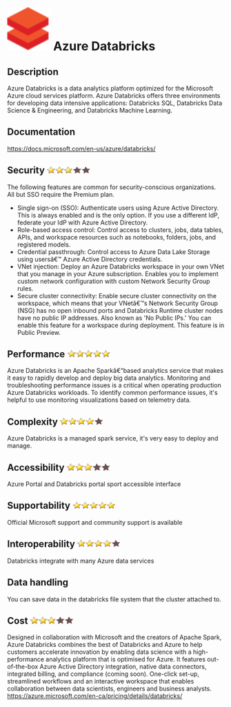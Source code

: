 # <img src ="../img/databricks.svg" width=100 /> Azure Databricks                 



## Description										
Azure Databricks is a data analytics platform optimized for the Microsoft Azure cloud services platform. Azure Databricks offers three environments for developing data intensive applications: Databricks SQL, Databricks Data Science & Engineering, and Databricks Machine Learning.



## Documentation
https://docs.microsoft.com/en-us/azure/databricks/


## Security		<img src="../img/3star.png" width=100 />  
The following features are common for security-conscious organizations. All but SSO require the Premium plan. 
 - Single sign-on (SSO): Authenticate users using Azure Active Directory. This is always enabled and is the only option. If you use a different IdP, federate your IdP with Azure Active Directory.
 - Role-based access control: Control access to clusters, jobs, data tables, APIs, and workspace resources such as notebooks, folders, jobs, and registered models.
 - Credential passthrough: Control access to Azure Data Lake Storage using usersâ€™ Azure Active Directory credentials.
 - VNet injection: Deploy an Azure Databricks workspace in your own VNet that you manage in your Azure subscription. Enables you to implement custom network configuration with custom Network Security Group rules. 
 - Secure cluster connectivity: Enable secure cluster connectivity on the workspace, which means that your VNetâ€™s Network Security Group (NSG) has no open inbound ports and Databricks Runtime cluster nodes have no public IP addresses. Also known as 'No Public IPs.' You can enable this feature for a workspace during deployment. This feature is in Public Preview.


## Performance		<img src="../img/5star.png" width=100 />
Azure Databricks is an Apache Sparkâ€“based analytics service that makes it easy to rapidly develop and deploy big data analytics. Monitoring and troubleshooting performance issues is a critical when operating production Azure Databricks workloads. To identify common performance issues, it's helpful to use monitoring visualizations based on telemetry data.

	
## Complexity		<img src="../img/4star.png" width=100 />
Azure Databricks is a managed spark service, it's very easy to deploy and manage.


## Accessibility		<img src="../img/3star.png" width=100 />
Azure Portal and Databricks portal sport accessible interface


## Supportability		<img src="../img/5star.png" width=100 />
Official Microsoft support and community support is available


## Interoperability		<img src="../img/4star.png" width=100 />
Databricks integrate with many Azure data services


## Data handling
You can save data in the databricks file system that the cluster attached to.


## Cost 		<img src="../img/3star.png" width=100 />
Designed in collaboration with Microsoft and the creators of Apache Spark, Azure Databricks combines the best of Databricks and Azure to help customers accelerate innovation by enabling data science with a high-performance analytics platform that is optimised for Azure. It features out-of-the-box Azure Active Directory integration, native data connectors, integrated billing, and compliance (coming soon). One-click set-up, streamlined workflows and an interactive workspace that enables collaboration between data scientists, engineers and business analysts.
https://azure.microsoft.com/en-ca/pricing/details/databricks/




